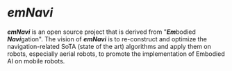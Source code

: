 # ***emNavi***
***emNavi*** is an open source project that is derived from "***Em***bodied ***Navi***gation". The vision of ***emNavi*** is to re-construct and optimize the navigation-related SoTA (state of the art) algorithms and apply them on robots, especially aerial robots, to promote the implementation of Embodied AI on mobile robots.
